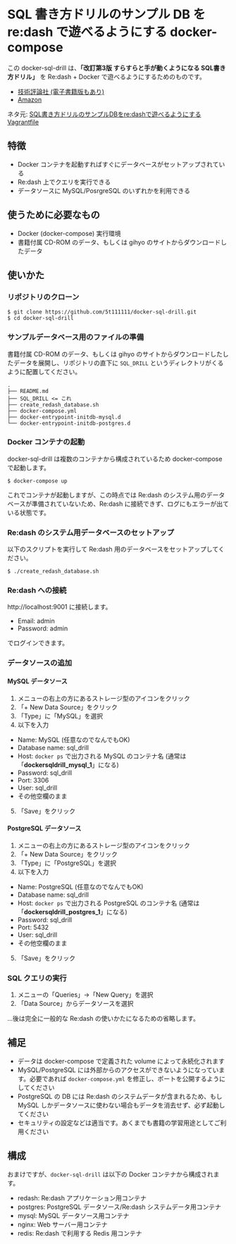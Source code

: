 # SQL 書き方ドリルのサンプル DB を re:dash で遊べるようにする docker-compose

この docker-sql-drill は、__「改訂第3版 すらすらと手が動くようになる SQL書き方ドリル」__ を Re:dash + Docker で遊べるようにするためのものです。

- [技術評論社 (電子書籍版もあり)](http://gihyo.jp/book/2016/978-4-7741-8066-3)
- [Amazon](www.amazon.co.jp/dp/4774180661)

ネタ元: [SQL書き方ドリルのサンプルDBをre:dashで遊べるようにするVagrantfile](http://ariarijp.hatenablog.com/entry/2016/09/05/140559)

## 特徴

- Docker コンテナを起動すればすぐにデータベースがセットアップされている
- Re:dash 上でクエリを実行できる
- データソースに MySQL/PosrgreSQL のいずれかを利用できる

## 使うために必要なもの

- Docker (docker-compose) 実行環境
- 書籍付属 CD-ROM のデータ、もしくは gihyo のサイトからダウンロードしたデータ

## 使いかた

### リポジトリのクローン

```
$ git clone https://github.com/5t111111/docker-sql-drill.git
$ cd docker-sql-drill
```

### サンプルデータベース用のファイルの準備

書籍付属 CD-ROM のデータ、もしくは gihyo のサイトからダウンロードしたしたデータを展開し、リポジトリの直下に `SQL_DRILL` というディレクトリがくるように配置してください。

```
.
├── README.md
├── SQL_DRILL <= これ
├── create_redash_database.sh
├── docker-compose.yml
├── docker-entrypoint-initdb-mysql.d
└── docker-entrypoint-initdb-postgres.d
```


### Docker コンテナの起動

docker-sql-drill は複数のコンテナから構成されているため docker-compose で起動します。

```
$ docker-compose up
```

これでコンテナが起動しますが、この時点では Re:dash のシステム用のデータベースが準備されていないため、Re:dash に接続できず、ログにもエラーが出ている状態です。

### Re:dash のシステム用データベースのセットアップ

以下のスクリプトを実行して Re:dash 用のデータベースをセットアップしてください。

```
$ ./create_redash_database.sh
```

### Re:dash への接続

http://localhost:9001 に接続します。

- Email: admin
- Password: admin

でログインできます。

### データソースの追加

#### MySQL データソース

1. メニューの右上の方にあるストレージ型のアイコンをクリック
2. 「+ New Data Source」をクリック
3. 「Type」に「MySQL」を選択
4. 以下を入力
  - Name: MySQL (任意なのでなんでもOK)
  - Database name: sql_drill
  - Host: `docker ps` で出力される MySQL のコンテナ名 (通常は「__dockersqldrill_mysql_1__」になる)
  - Password: sql_drill
  - Port: 3306
  - User: sql_drill
  - その他空欄のまま
5. 「Save」をクリック

#### PostgreSQL データソース

1. メニューの右上の方にあるストレージ型のアイコンをクリック
2. 「+ New Data Source」をクリック
3. 「Type」に「PostgreSQL」を選択
4. 以下を入力
  - Name: PostgreSQL (任意なのでなんでもOK)
  - Database name: sql_drill
  - Host: `docker ps` で出力される PostgreSQL のコンテナ名 (通常は「__dockersqldrill_postgres_1__」になる)
  - Password: sql_drill
  - Port: 5432
  - User: sql_drill
  - その他空欄のまま
5. 「Save」をクリック

### SQL クエリの実行

1. メニューの「Queries」->「New Query」を選択
2. 「Data Source」からデータソースを選択

...後は完全に一般的な Re:dash の使いかたになるための省略します。

## 補足

- データは docker-compose で定義された volume によって永続化されます
- MySQL/PostgreSQL には外部からのアクセスができないようになっています。必要であれば `docker-compose.yml` を修正し、ポートを公開するようにしてください
- PostgreSQL の DB には Re:dash のシステムデータが含まれるため、もし MySQL しかデータソースに使わない場合もデータを消去せず、必ず起動してください
- セキュリティの設定などは適当です。あくまでも書籍の学習用途としてご利用ください

## 構成

おまけですが、`docker-sql-drill` は以下の Docker コンテナから構成されます。

- redash: Re:dash アプリケーション用コンテナ
- postgres: PostgreSQL データソース/Re:dash システムデータ用コンテナ
- mysql: MySQL データソース用コンテナ
- nginx: Web サーバー用コンテナ
- redis: Re:dash で利用する Redis 用コンテナ
